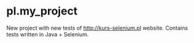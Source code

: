 # pl.my_project
New project with new tests of http://kurs-selenium.pl website.
Contains tests written in Java + Selenium.
